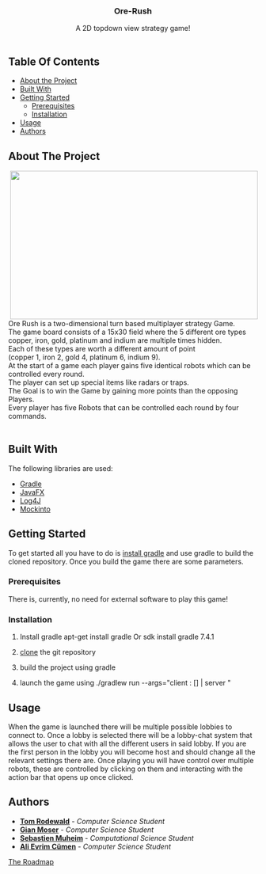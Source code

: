 <h3 align="center">Ore-Rush</h3>

  <p align="center">
    A 2D topdown view strategy game!
    <br/>
    <br/>



## Table Of Contents

* [About the Project](#about-the-project)
* [Built With](#built-with)
* [Getting Started](#getting-started)
    * [Prerequisites](#prerequisites)
    * [Installation](#installation)
* [Usage](#usage)
* [Authors](#authors)

## About The Project
  <img src="https://media.discordapp.net/attachments/769245445951324261/957088755666276392/Mockup.PNG" width ="500"  height="300" align="right">

<br/>
<br/>
Ore Rush is a two-dimensional turn based multiplayer strategy Game.
<br/>
The game board consists of a 15x30 field where the 5 different ore types
<br/>
copper, iron, gold, platinum and indium are multiple times hidden.
<br/>
Each of these types are worth a different amount of point
<br/>
(copper 1, iron 2, gold 4, platinum 6, indium 9).
<br>
At the start of a game each player gains five identical robots which can be controlled every round.
<br/>
The player can set up special items like radars or traps.
<br/>
The Goal is to win the Game by gaining more points than the opposing Players.
<br/>
Every player has five Robots that can be controlled each round by four commands.

<br/>
<br/>

## Built With

The following libraries are used:

* [Gradle](https://gradle.org/)
* [JavaFX](https://openjfx.io/)
* [Log4J](https://logging.apache.org/log4j/2.x/)
* [Mockinto](https://site.mockito.org/)

## Getting Started

To get started all you have to do is [install gradle](https://gradle.org/) and use gradle to build the cloned repository.
Once you build the game there are some parameters.

### Prerequisites

There is, currently, no need for external software to play this game!

### Installation

1. Install gradle apt-get install gradle Or sdk install gradle 7.4.1

2. [clone](https://git.scicore.unibas.ch/cs108-fs22/Gruppe-12.git) the git repository

3. build the project using gradle

4. launch the game using ./gradlew run --args="client <hostAddress>:<port> [<username>] | server <port>"


## Usage

When the game is launched there will be multiple possible lobbies to connect to. Once a lobby is selected there will be a lobby-chat system that allows the user to chat with all the different users in said lobby. If you are the first person in the lobby you will become host and should change all the relevant settings there are.
Once playing you will have control over multiple robots, these are controlled by clicking on them and interacting with the action bar that opens up once clicked.


## Authors

* [**Tom Rodewald**](https://git.scicore.unibas.ch/tom.rodewald)  - *Computer Science Student*
* [**Gian Moser**](https://git.scicore.unibas.ch/gian.moser)  - *Computer Science Student*
* [**Sebastien Muheim**](https://git.scicore.unibas.ch/gian.moser) - *Computational Science Student*
* [**Ali Evrim Cümen**](https://git.scicore.unibas.ch/ali.cuemen) - *Computer Science Student*


[The Roadmap](https://git.scicore.unibas.ch/cs108-fs22/Gruppe-12/-/blob/master/documents/gantchart.pdf)
